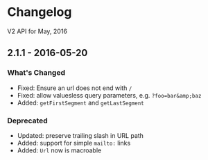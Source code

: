 # Changelog

V2 API for May, 2016

## 2.1.1 - 2016-05-20

### What's Changed

- Fixed: Ensure an url does not end with `/`
- Fixed: allow valuesless query parameters, e.g. `?foo=bar&amp;baz`
- Added: `getFirstSegment` and `getLastSegment`

### Deprecated

- Updated: preserve trailing slash in URL path
- Added: support for simple `mailto:` links
- Added: `Url` now is macroable
